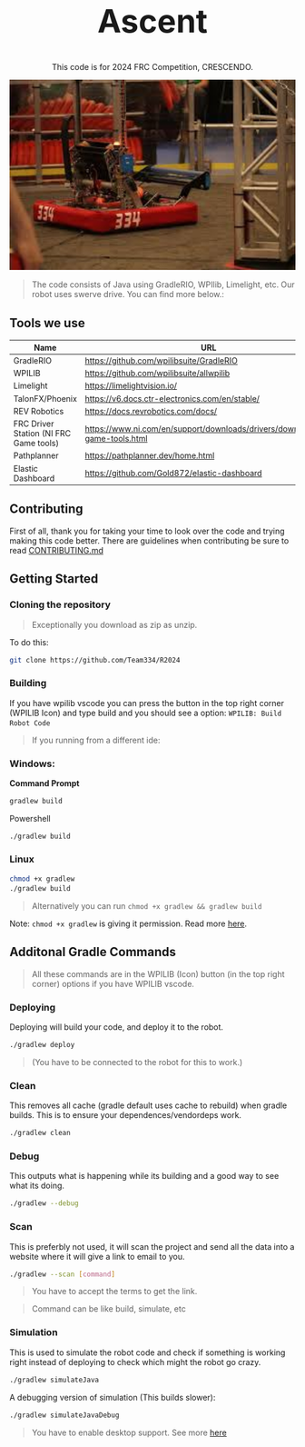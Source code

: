 <h1 align="center" style="font-size: 3.5rem"><b>Ascent</b></h1>

<p align="center">This code is for 2024 FRC Competition, CRESCENDO.</p>

<img src="./robot.png" width=1000 />

> The code consists of Java using GradleRIO, WPIlib, Limelight, etc. Our robot uses swerve drive. You can find more below.:

## Tools we use
| Name | URL |
| ---- | --- |
| GradleRIO | https://github.com/wpilibsuite/GradleRIO |
| WPILIB | https://github.com/wpilibsuite/allwpilib |
| Limelight | https://limelightvision.io/ |
| TalonFX/Phoenix | https://v6.docs.ctr-electronics.com/en/stable/ |
| REV Robotics | https://docs.revrobotics.com/docs/ |
| FRC Driver Station (NI FRC Game tools) | https://www.ni.com/en/support/downloads/drivers/download.frc-game-tools.html |
| Pathplanner | https://pathplanner.dev/home.html |
| Elastic Dashboard | https://github.com/Gold872/elastic-dashboard |

## Contributing
First of all, thank you for taking your time to look over the code and trying making this code better. There are guidelines when contributing be sure to read [CONTRIBUTING.md](https://github.com/Team334/R2024/blob/main/.github/CONTRIBUTING.md)

## Getting Started

### Cloning the repository
> Exceptionally you download as zip as unzip.

To do this:
```bash
git clone https://github.com/Team334/R2024
```

### Building

If you have wpilib vscode you can press the button in the top right corner (WPILIB Icon) and type build and you should see a option: `WPILIB: Build Robot Code`

> If you running from a different ide:

### Windows:

**Command Prompt**
```bash
gradlew build
```

Powershell
```
./gradlew build
```

### Linux
```bash
chmod +x gradlew
./gradlew build
```
> Alternatively you can run `chmod +x gradlew && gradlew build`

Note: `chmod +x gradlew` is giving it permission. Read more [here](https://en.wikipedia.org/wiki/Chmod).

## Additonal Gradle Commands
> All these commands are in the WPILIB (Icon) button (in the top right corner) options if you have WPILIB vscode.

### Deploying
Deploying will build your code, and deploy it to the robot.

```bash
./gradlew deploy
```
> (You have to be connected to the robot for this to work.)

### Clean
This removes all cache (gradle default uses cache to rebuild) when gradle builds. This is to ensure your dependences/vendordeps work.

```bash
./gradlew clean
```

### Debug
This outputs what is happening while its building and a good way to see what its doing.

```bash
./gradlew --debug
```

### Scan
This is preferbly not used, it will scan the project and send all the data into a website where it will give a link to email to you.

```bash
./gradlew --scan [command]
```
> You have to accept the terms to get the link.

> Command can be like build, simulate, etc


### Simulation
This is used to simulate the robot code and check if something is working right instead of deploying to check which might the robot go crazy.

```bash
./gradlew simulateJava
```

A debugging version of simulation (This builds slower):
```bash
./gradlew simulateJavaDebug
```

> You have to enable desktop support. See more [here](https://docs.wpilib.org/en/stable/docs/software/wpilib-tools/robot-simulation/introduction.html)
